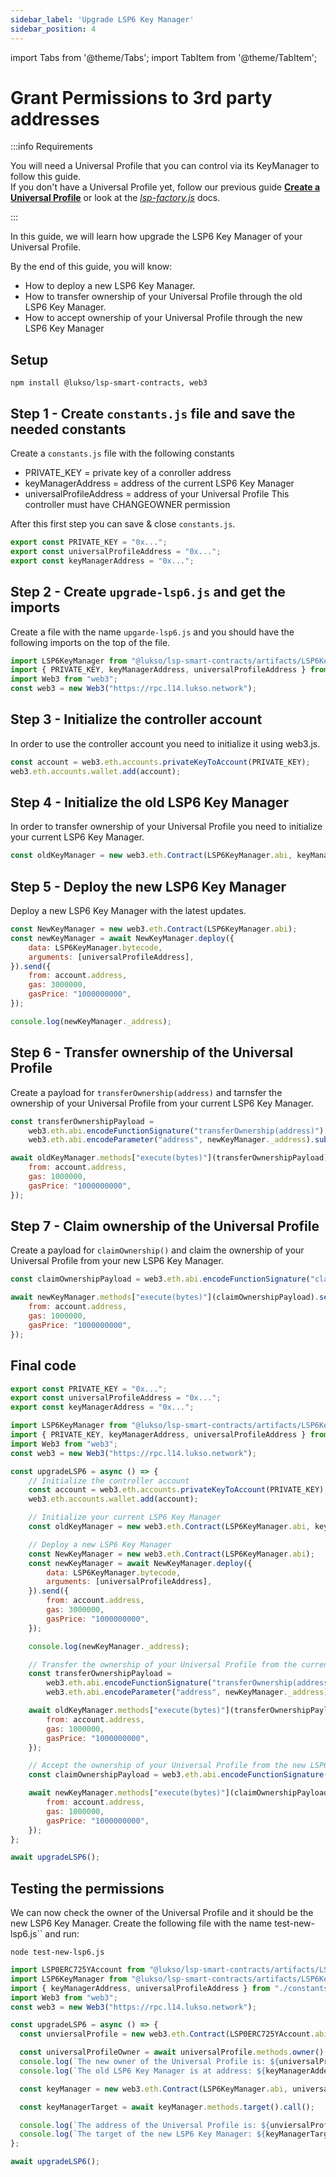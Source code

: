 ```yaml
---
sidebar_label: 'Upgrade LSP6 Key Manager'
sidebar_position: 4
---
```


import Tabs from '@theme/Tabs';
import TabItem from '@theme/TabItem';

# Grant Permissions to 3rd party addresses

:::info Requirements

You will need a Universal Profile that you can control via its KeyManager to follow this guide. <br/>
If you don't have a Universal Profile yet, follow our previous guide [**Create a Universal Profile**](../universal-profile/create-profile.md) or look at the [_lsp-factory.js_](../../tools/lsp-factoryjs/deployment/universal-profile.md) docs.

:::

In this guide, we will learn how upgrade the LSP6 Key Manager of your Universal Profile.

By the end of this guide, you will know:

- How to deploy a new LSP6 Key Manager.
- How to transfer ownership of your Universal Profile through the old LSP6 Key Manager.
- How to accept ownership of your Universal Profile through the new LSP6 Key Manager

## Setup

```shell
npm install @lukso/lsp-smart-contracts, web3
```

## Step 1 - Create `constants.js` file and save the needed constants

Create a `constants.js` file with the following constants
- PRIVATE_KEY = private key of a conroller address
- keyManagerAddress = address of the current LSP6 Key Manager
- universalProfileAddress = address of your Universal Profile
This controller must have CHANGEOWNER permission

After this first step you can save & close `constants.js`.

```js
export const PRIVATE_KEY = "0x...";
export const universalProfileAddress = "0x...";
export const keyManagerAddress = "0x...";
```

## Step 2 - Create `upgrade-lsp6.js` and get the imports

Create a file with the name `upgarde-lsp6.js` and you should have the following imports on the top of the file.

```js
import LSP6KeyManager from "@lukso/lsp-smart-contracts/artifacts/LSP6KeyManager.json" assert { type: "json" };
import { PRIVATE_KEY, keyManagerAddress, universalProfileAddress } from "./constants.js";
import Web3 from "web3";
const web3 = new Web3("https://rpc.l14.lukso.network");
```

## Step 3 - Initialize the controller account

In order to use the controller account you need to initialize it using web3.js.

```js
const account = web3.eth.accounts.privateKeyToAccount(PRIVATE_KEY);
web3.eth.accounts.wallet.add(account);
```

## Step 4 - Initialize the old LSP6 Key Manager

In order to transfer ownership of your Universal Profile you need to initialize your current LSP6 Key Manager.

```js
const oldKeyManager = new web3.eth.Contract(LSP6KeyManager.abi, keyManagerAddress);
```

## Step 5 - Deploy the new LSP6 Key Manager

Deploy a new LSP6 Key Manager with the latest updates.

```js
const NewKeyManager = new web3.eth.Contract(LSP6KeyManager.abi);
const newKeyManager = await NewKeyManager.deploy({
    data: LSP6KeyManager.bytecode,
    arguments: [universalProfileAddress],
}).send({
    from: account.address,
    gas: 3000000,
    gasPrice: "1000000000",
});

console.log(newKeyManager._address);
```

## Step 6 - Transfer ownership of the Universal Profile

Create a payload for `transferOwnership(address)` and tarnsfer the ownership of your Universal Profile from your current LSP6 Key Manager.

```js
const transferOwnershipPayload =
    web3.eth.abi.encodeFunctionSignature("transferOwnership(address)") +
    web3.eth.abi.encodeParameter("address", newKeyManager._address).substring(2);

await oldKeyManager.methods["execute(bytes)"](transferOwnershipPayload).send({
    from: account.address,
    gas: 1000000,
    gasPrice: "1000000000",
});
```

## Step 7 - Claim ownership of the Universal Profile

Create a payload for `claimOwnership()` and claim the ownership of your Universal Profile from your new LSP6 Key Manager.

```js
const claimOwnershipPayload = web3.eth.abi.encodeFunctionSignature("claimOwnership()");

await newKeyManager.methods["execute(bytes)"](claimOwnershipPayload).send({
    from: account.address,
    gas: 1000000,
    gasPrice: "1000000000",
});
```

## Final code

```javascript title="constants.js"
export const PRIVATE_KEY = "0x...";
export const universalProfileAddress = "0x...";
export const keyManagerAddress = "0x...";
```

```javascript title="upgrade-lsp6.js"
import LSP6KeyManager from "@lukso/lsp-smart-contracts/artifacts/LSP6KeyManager.json" assert { type: "json" };
import { PRIVATE_KEY, keyManagerAddress, universalProfileAddress } from "./constants.js";
import Web3 from "web3";
const web3 = new Web3("https://rpc.l14.lukso.network");

const upgradeLSP6 = async () => {
    // Initialize the controller account
    const account = web3.eth.accounts.privateKeyToAccount(PRIVATE_KEY);
    web3.eth.accounts.wallet.add(account);

    // Initialize your current LSP6 Key Manager
    const oldKeyManager = new web3.eth.Contract(LSP6KeyManager.abi, keyManagerAddress);

    // Deploy a new LSP6 Key Manager
    const NewKeyManager = new web3.eth.Contract(LSP6KeyManager.abi);
    const newKeyManager = await NewKeyManager.deploy({
        data: LSP6KeyManager.bytecode,
        arguments: [universalProfileAddress],
    }).send({
        from: account.address,
        gas: 3000000,
        gasPrice: "1000000000",
    });

    console.log(newKeyManager._address);

    // Transfer the ownership of your Universal Profile from the current LSP6 Key Manager to a new LSP6 Key Manager
    const transferOwnershipPayload =
        web3.eth.abi.encodeFunctionSignature("transferOwnership(address)") +
        web3.eth.abi.encodeParameter("address", newKeyManager._address).substring(2);

    await oldKeyManager.methods["execute(bytes)"](transferOwnershipPayload).send({
        from: account.address,
        gas: 1000000,
        gasPrice: "1000000000",
    });

    // Accept the ownership of your Universal Profile from the new LSP6 Key Manager
    const claimOwnershipPayload = web3.eth.abi.encodeFunctionSignature("claimOwnership()");

    await newKeyManager.methods["execute(bytes)"](claimOwnershipPayload).send({
        from: account.address,
        gas: 1000000,
        gasPrice: "1000000000",
    });
};

await upgradeLSP6();
```


## Testing the permissions

We can now check the owner of the Universal Profile and it should be the new LSP6 Key Manager.
Create the following file with the name test-new-lsp6.js`` and run:

```shell
node test-new-lsp6.js
```

```javascript title="test-new-lsp6.js"
import LSP0ERC725YAccount from "@lukso/lsp-smart-contracts/artifacts/LSP0ERC725YAccount.json" assert { type: "json" };
import LSP6KeyManager from "@lukso/lsp-smart-contracts/artifacts/LSP6KeyManager.json" assert { type: "json" };
import { keyManagerAddress, universalProfileAddress } from "./constants.js";
import Web3 from "web3";
const web3 = new Web3("https://rpc.l14.lukso.network");

const upgradeLSP6 = async () => {
  const unviersalProfile = new web3.eth.Contract(LSP0ERC725YAccount.abi, universalProfileAddress);

  const universalProfileOwner = await universalProfile.methods.owner().call();
  console.log(`The new owner of the Universal Profile is: ${universalProfileOwner}`);
  console.log(`The old LSP6 Key Manager is at address: ${keyManagerAdderss}`);

  const keyManager = new web3.eth.Contract(LSP6KeyManager.abi, universalProfileOwner);

  const keyManagerTarget = await keyManager.methods.target().call();

  console.log(`The address of the Universal Profile is: ${unviersalProfile._address}`);
  console.log(`The target of the new LSP6 Key Manager: ${keyManagerTarget}`);
};

await upgradeLSP6();
```

